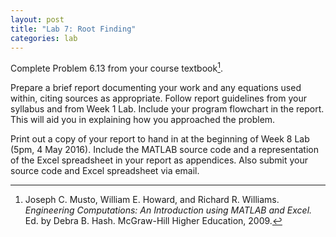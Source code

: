 ```yaml
---
layout: post
title: "Lab 7: Root Finding"
categories: lab
---
```


Complete Problem 6.13 from your course textbook[^1].

Prepare a brief report documenting your work and any equations used within, citing
sources as appropriate. Follow report guidelines from your syllabus and from
Week 1 Lab. Include your program flowchart in the report. This will aid you in
explaining how you approached the problem.

Print out a copy of your report to hand in at the beginning of Week 8 Lab (5pm, 4 May 2016).
Include the MATLAB source code and a representation of the Excel spreadsheet in your report as appendices. 
Also submit your source code and Excel spreadsheet via email.

[^1]: Joseph C. Musto, William E. Howard, and Richard R. Williams.
      *Engineering Computations: An Introduction using MATLAB and Excel.*
      Ed. by Debra B. Hash. McGraw-Hill Higher Education, 2009.
